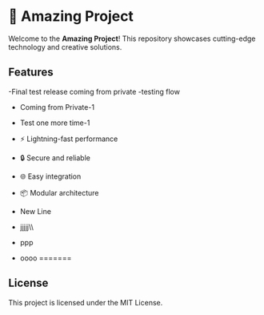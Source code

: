 # 🚀 Amazing Project

Welcome to the **Amazing Project**! This repository showcases cutting-edge technology and creative solutions.


## Features
-Final test release coming from private
-testing flow
- Coming from Private-1
- Test one more time-1
- ⚡ Lightning-fast performance
- 🔒 Secure and reliable
- 🌐 Easy integration



- 📦 Modular architecture
- New Line
- jjjjj\\\
- ppp


- oooo
=======


## License

This project is licensed under the MIT License.
